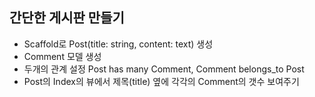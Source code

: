 ## 간단한 게시판 만들기
- Scaffold로 Post(title: string, content: text) 생성
- Comment 모델 생성
- 두개의 관계 설정 Post has many Comment, Comment belongs_to Post
- Post의 Index의 뷰에서 제목(title) 옆에 각각의 Comment의 갯수 보여주기
